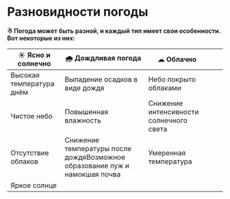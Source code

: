 # Разновидности погоды
**☃ Погода может быть разной, и каждый тип имеет свои особенности. Вот некоторые из них:**

| ☀ Ясно и солнечно  |  🌧 Дождливая погода  | ☁ Облачно  |   |   |
|---|---|---|---|---|
|Высокая температура днём   | Выпадение осадков в виде дождя  |Небо покрыто облаками  |   |   |
|Чистое небо  |Повышенная влажность   | Снижение интенсивности солнечного света  |   |   |
|Отсутствие облаков   |Снижение температуры после дождяВозможное образование луж и намокшая почва|Умеренная температура  |   |   |
|Яркое солнце   |   |   |   |   |
